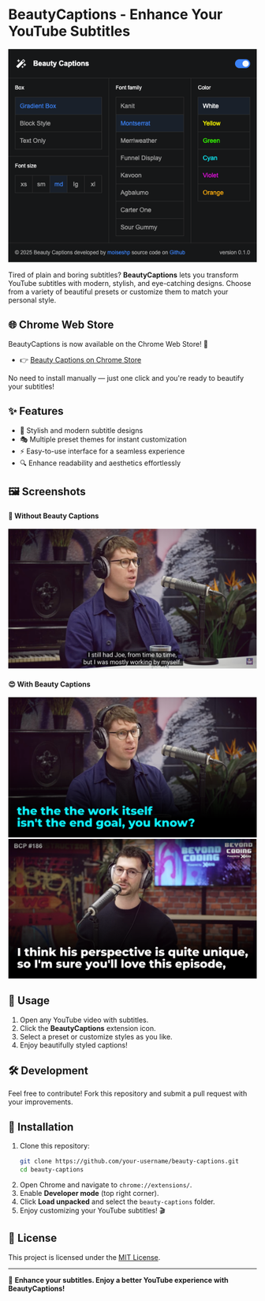 # BeautyCaptions - Enhance Your YouTube Subtitles

<div align="center">
  <img src="images/Extension-Screenshot.png" alt="Extension-Screenshot" />
</div>

Tired of plain and boring subtitles? **BeautyCaptions** lets you transform YouTube subtitles with modern, stylish, and eye-catching designs. Choose from a variety of beautiful presets or customize them to match your personal style.

## 🌐 Chrome Web Store

BeautyCaptions is now available on the Chrome Web Store! 🎉

- 👉 [Beauty Captions on Chrome Store](https://chromewebstore.google.com/detail/beauty-captions/eembiadjolglgmogjimbkgggahmfgemk)

No need to install manually — just one click and you're ready to beautify your subtitles!

## ✨ Features

- 🎨 Stylish and modern subtitle designs
- 🎭 Multiple preset themes for instant customization
- ⚡ Easy-to-use interface for a seamless experience
- 🔍 Enhance readability and aesthetics effortlessly

## 🖼 Screenshots

#### 🤨 Without Beauty Captions

![Without Beauty Captions](images/Without-Beauty-Captions-01.png)

#### 😍 With Beauty Captions

![With Beauty Captions 01](images/With-Beauty-Captions-01.png)  
![With Beauty Captions 02](images/With-Beauty-Captions-02.png)

## 📌 Usage

1. Open any YouTube video with subtitles.
2. Click the **BeautyCaptions** extension icon.
3. Select a preset or customize styles as you like.
4. Enjoy beautifully styled captions!

## 🛠 Development

Feel free to contribute! Fork this repository and submit a pull request with your improvements.

## 🚀 Installation

1. Clone this repository:
   ```sh
   git clone https://github.com/your-username/beauty-captions.git
   cd beauty-captions
   ```
2. Open Chrome and navigate to `chrome://extensions/`.
3. Enable **Developer mode** (top right corner).
4. Click **Load unpacked** and select the `beauty-captions` folder.
5. Enjoy customizing your YouTube subtitles! 🎬

## 📜 License

This project is licensed under the [MIT License](LICENSE).

---

💖 **Enhance your subtitles. Enjoy a better YouTube experience with BeautyCaptions!**
